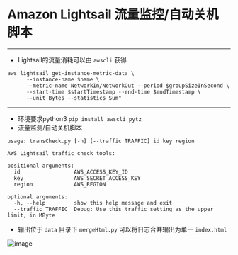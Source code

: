# Amazon Lightsail 流量监控/自动关机脚本
---
- Lightsail的流量消耗可以由 ```awscli``` 获得
```shell
aws lightsail get-instance-metric-data \
      --instance-name $name \
      --metric-name NetworkIn/NetworkOut --period $groupSizeInSecond \
      --start-time $startTimestamp --end-time $endTimestamp \
      --unit Bytes --statistics Sum"
```
---
- 环境要求python3   ```pip install awscli pytz```
- 流量监测/自动关机脚本
```
usage: transCheck.py [-h] [--traffic TRAFFIC] id key region

AWS Lightsail traffic check tools:

positional arguments:
  id                 AWS_ACCESS_KEY_ID
  key                AWS_SECRET_ACCESS_KEY
  region             AWS_REGION

optional arguments:
  -h, --help         show this help message and exit
  --traffic TRAFFIC  Debug: Use this traffic setting as the upper limit, in MByte
```

- 输出位于 ```data``` 目录下 ```mergeHtml.py``` 可以将日志合并输出为单一 ```index.html```

![image](https://user-images.githubusercontent.com/84311024/141241136-5b6cf63c-1800-4702-900b-64aa78116f79.png)

